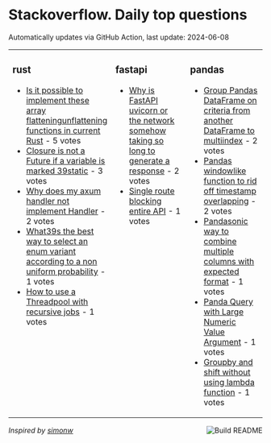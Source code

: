 # Stackoverflow. Daily top questions 

Automatically updates via GitHub Action, last update: <!-- date starts -->2024-06-08<!-- date ends -->


<table><tr><td valign="top" width="33%">

### rust
<!-- rust starts -->
* [Is it possible to implement these array flatteningunflattening functions in current Rust](https://stackoverflow.com/questions/78594074/is-it-possible-to-implement-these-array-flattening-unflattening-functions-in-cur) - 5 votes
* [Closure is not a Future if a variable is marked 39static](https://stackoverflow.com/questions/78590889/closure-is-not-a-future-if-a-variable-is-marked-static) - 3 votes
* [Why does my axum handler not implement Handler](https://stackoverflow.com/questions/78594708/why-does-my-axum-handler-not-implement-handler) - 2 votes
* [What39s the best way to select an enum variant according to a non uniform probability](https://stackoverflow.com/questions/78594263/whats-the-best-way-to-select-an-enum-variant-according-to-a-non-uniform-probabi) - 1 votes
* [How to use a Threadpool with recursive jobs](https://stackoverflow.com/questions/78590115/how-to-use-a-threadpool-with-recursive-jobs) - 1 votes
<!-- rust ends -->
</td><td valign="top" width="34%">


### fastapi
<!-- fastapi starts -->
* [Why is FastAPI uvicorn or the network somehow taking so long to generate a response](https://stackoverflow.com/questions/78594479/why-is-fastapi-uvicorn-or-the-network-somehow-taking-so-long-to-generate-a-res) - 2 votes
* [Single route blocking entire API](https://stackoverflow.com/questions/78595199/single-route-blocking-entire-api) - 1 votes
<!-- fastapi ends -->
</td><td valign="top" width="34%">


### pandas
<!-- pandas starts -->
* [Group Pandas DataFrame on criteria from another DataFrame to multiindex](https://stackoverflow.com/questions/78592406/group-pandas-dataframe-on-criteria-from-another-dataframe-to-multi-index) - 2 votes
* [Pandas windowlike function to rid off timestamp overlapping](https://stackoverflow.com/questions/78590133/pandas-window-like-function-to-rid-off-time-stamp-overlapping) - 2 votes
* [Pandasonic way to combine multiple columns with expected format](https://stackoverflow.com/questions/78595207/pandasonic-way-to-combine-multiple-columns-with-expected-format) - 1 votes
* [Panda Query with Large Numeric Value Argument](https://stackoverflow.com/questions/78594503/panda-query-with-large-numeric-value-argument) - 1 votes
* [Groupby and shift without using lambda function](https://stackoverflow.com/questions/78592631/groupby-and-shift-without-using-lambda-function) - 1 votes
<!-- pandas ends -->
</td></tr></table>

<a href="https://github.com/hp0404/hp0404/actions"><img src="https://github.com/hp0404/hp0404/workflows/Build%20README/badge.svg" align="right" alt="Build README"></a> <p>*Inspired by  [simonw](https://github.com/simonw/simonw)*</p>
